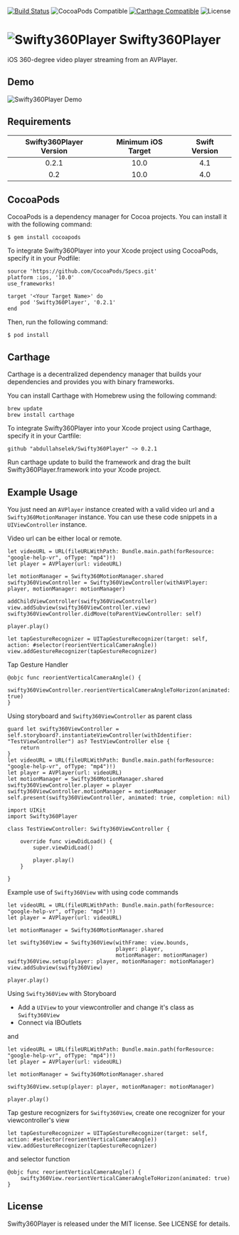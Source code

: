 [![Build Status](https://travis-ci.org/abdullahselek/Swifty360Player.svg?branch=master)](https://travis-ci.org/abdullahselek/Swifty360Player)
![CocoaPods Compatible](https://img.shields.io/cocoapods/v/Swifty360Player.svg)
[![Carthage Compatible](https://img.shields.io/badge/Carthage-compatible-4BC51D.svg?style=flat)](https://github.com/Carthage/Carthage)
![License](https://img.shields.io/dub/l/vibe-d.svg)

# ![Swifty360Player](https://github.com/abdullahselek/Swifty360Player/blob/master/Resources/Swifty360Player.png) Swifty360Player

iOS 360-degree video player streaming from an AVPlayer.

## Demo

![Swifty360Player Demo](https://github.com/abdullahselek/Swifty360Player/blob/master/Resources/demo.gif)

## Requirements

| Swifty360Player Version | Minimum iOS Target  | Swift Version |
|:--------------------:|:---------------------------:|:---------------------------:|
| 0.2.1 | 10.0 | 4.1 |
| 0.2 | 10.0 | 4.0 |

## CocoaPods

CocoaPods is a dependency manager for Cocoa projects. You can install it with the following command:

``` 
$ gem install cocoapods
```

To integrate Swifty360Player into your Xcode project using CocoaPods, specify it in your Podfile:

```
source 'https://github.com/CocoaPods/Specs.git'
platform :ios, '10.0'
use_frameworks!

target '<Your Target Name>' do
    pod 'Swifty360Player', '0.2.1'
end
```

Then, run the following command:

```
$ pod install
```

## Carthage

Carthage is a decentralized dependency manager that builds your dependencies and provides you with binary frameworks.

You can install Carthage with Homebrew using the following command:

```
brew update
brew install carthage
```

To integrate Swifty360Player into your Xcode project using Carthage, specify it in your Cartfile:

```
github "abdullahselek/Swifty360Player" ~> 0.2.1
```

Run carthage update to build the framework and drag the built Swifty360Player.framework into your Xcode project.

## Example Usage

You just need an `AVPlayer` instance created with a valid video url and a `Swifty360MotionManager` instance. You can use these code snippets in a `UIViewController` instance.

Video url can be either local or remote.

```
let videoURL = URL(fileURLWithPath: Bundle.main.path(forResource: "google-help-vr", ofType: "mp4")!)
let player = AVPlayer(url: videoURL)

let motionManager = Swifty360MotionManager.shared
swifty360ViewController = Swifty360ViewController(withAVPlayer: player, motionManager: motionManager)

addChildViewController(swifty360ViewController)
view.addSubview(swifty360ViewController.view)
swifty360ViewController.didMove(toParentViewController: self)

player.play()

let tapGestureRecognizer = UITapGestureRecognizer(target: self, action: #selector(reorientVerticalCameraAngle))
view.addGestureRecognizer(tapGestureRecognizer)
```

Tap Gesture Handler

```
@objc func reorientVerticalCameraAngle() {
    swifty360ViewController.reorientVerticalCameraAngleToHorizon(animated: true)
}
```

Using storyboard and `Swifty360ViewController` as parent class

```
guard let swifty360ViewController = self.storyboard?.instantiateViewController(withIdentifier: "TestViewController") as? TestViewController else {
    return
}
let videoURL = URL(fileURLWithPath: Bundle.main.path(forResource: "google-help-vr", ofType: "mp4")!)
let player = AVPlayer(url: videoURL)
let motionManager = Swifty360MotionManager.shared
swifty360ViewController.player = player
swifty360ViewController.motionManager = motionManager
self.present(swifty360ViewController, animated: true, completion: nil)
```

```
import UIKit
import Swifty360Player

class TestViewController: Swifty360ViewController {

    override func viewDidLoad() {
        super.viewDidLoad()

        player.play()
    }

}
```

Example use of `Swifty360View` with using code commands

```
let videoURL = URL(fileURLWithPath: Bundle.main.path(forResource: "google-help-vr", ofType: "mp4")!)
let player = AVPlayer(url: videoURL)

let motionManager = Swifty360MotionManager.shared

let swifty360View = Swifty360View(withFrame: view.bounds,
                                  player: player,
                                  motionManager: motionManager)
swifty360View.setup(player: player, motionManager: motionManager)
view.addSubview(swifty360View)

player.play()
```

Using `Swifty360View` with Storyboard

- Add a `UIView` to your viewcontroller and change it's class as `Swifty360View`
- Connect via IBOutlets

and 

```
let videoURL = URL(fileURLWithPath: Bundle.main.path(forResource: "google-help-vr", ofType: "mp4")!)
let player = AVPlayer(url: videoURL)

let motionManager = Swifty360MotionManager.shared

swifty360View.setup(player: player, motionManager: motionManager)

player.play()
```

Tap gesture recognizers for `Swifty360View`, create one recognizer for your viewcontroller's view

```
let tapGestureRecognizer = UITapGestureRecognizer(target: self, action: #selector(reorientVerticalCameraAngle))
view.addGestureRecognizer(tapGestureRecognizer)
```

and selector function

```
@objc func reorientVerticalCameraAngle() {
    swifty360View.reorientVerticalCameraAngleToHorizon(animated: true)
}
```

## License

Swifty360Player is released under the MIT license. See LICENSE for details.
